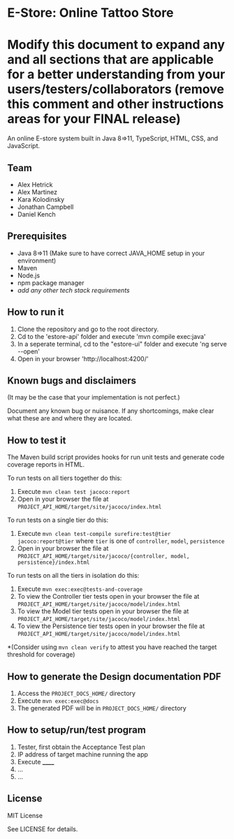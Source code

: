 # E-Store: Online Tattoo Store

# Modify this document to expand any and all sections that are applicable for a better understanding from your users/testers/collaborators (remove this comment and other instructions areas for your FINAL release)

An online E-store system built in Java 8=>11, TypeScript, HTML, CSS, and JavaScript.

## Team

- Alex Hetrick
- Alex Martinez
- Kara Kolodinsky
- Jonathan Campbell
- Daniel Kench

## Prerequisites

- Java 8=>11 (Make sure to have correct JAVA_HOME setup in your environment)
- Maven
- Node.js
- npm package manager
- _add any other tech stack requirements_

## How to run it

1. Clone the repository and go to the root directory.
2. Cd to the 'estore-api' folder and execute 'mvn compile exec:java'
3. In a seperate terminal, cd to the "estore-ui" folder and execute 'ng serve --open'
4. Open in your browser 'http://localhost:4200/'

## Known bugs and disclaimers

(It may be the case that your implementation is not perfect.)

Document any known bug or nuisance.
If any shortcomings, make clear what these are and where they are located.

## How to test it

The Maven build script provides hooks for run unit tests and generate code coverage
reports in HTML.

To run tests on all tiers together do this:

1. Execute `mvn clean test jacoco:report`
2. Open in your browser the file at `PROJECT_API_HOME/target/site/jacoco/index.html`

To run tests on a single tier do this:

1. Execute `mvn clean test-compile surefire:test@tier jacoco:report@tier` where `tier` is one of `controller`, `model`, `persistence`
2. Open in your browser the file at `PROJECT_API_HOME/target/site/jacoco/{controller, model, persistence}/index.html`

To run tests on all the tiers in isolation do this:

1. Execute `mvn exec:exec@tests-and-coverage`
2. To view the Controller tier tests open in your browser the file at `PROJECT_API_HOME/target/site/jacoco/model/index.html`
3. To view the Model tier tests open in your browser the file at `PROJECT_API_HOME/target/site/jacoco/model/index.html`
4. To view the Persistence tier tests open in your browser the file at `PROJECT_API_HOME/target/site/jacoco/model/index.html`

\*(Consider using `mvn clean verify` to attest you have reached the target threshold for coverage)

## How to generate the Design documentation PDF

1. Access the `PROJECT_DOCS_HOME/` directory
2. Execute `mvn exec:exec@docs`
3. The generated PDF will be in `PROJECT_DOCS_HOME/` directory

## How to setup/run/test program

1. Tester, first obtain the Acceptance Test plan
2. IP address of target machine running the app
3. Execute **\_\_\_\_**
4. ...
5. ...

## License

MIT License

See LICENSE for details.
